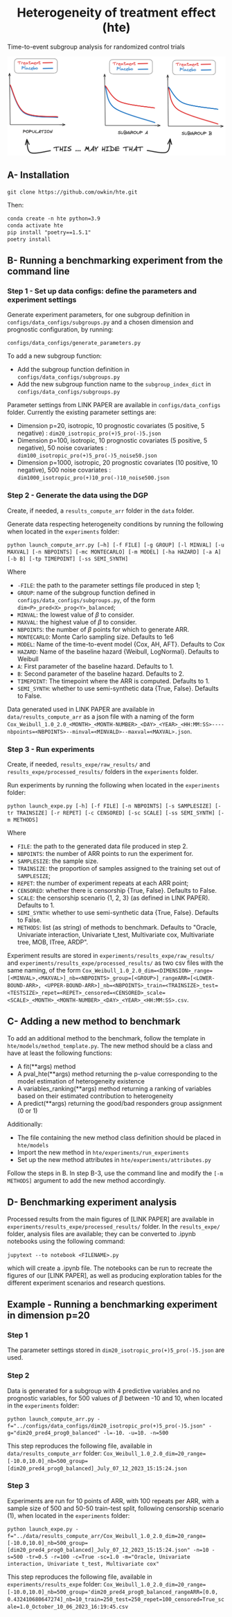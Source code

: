 <div align="center">
<h1>Heterogeneity of treatment effect (hte)</h1>
</div>

Time-to-event subgroup analysis for randomized control trials

![hte](hte_plot.png)


## A- Installation

```
git clone https://github.com/owkin/hte.git
```

Then:
```
conda create -n hte python=3.9
conda activate hte
pip install "poetry==1.5.1"
poetry install
```


## B- Running a benchmarking experiment from the command line

### Step 1 - Set up data configs: define the parameters and experiment settings 

Generate experiment parameters, for one subgroup definition in `configs/data_configs/subgroups.py` and a chosen dimension and prognostic configuration, by running:

```
configs/data_configs/generate_parameters.py
```

To add a new subgroup function:
- Add the subgroup function definition in `configs/data_configs/subgroups.py`
- Add the new subgroup function name to the `subgroup_index_dict` in `configs/data_configs/subgroups.py`

Parameter settings from LINK PAPER are available in `configs/data_configs` folder. Currently the existing parameter settings are:
- Dimension p=20, isotropic, 10 prognostic covariates (5 positive, 5 negative) : `dim20_isotropic_pro(+)5_pro(-)5.json`
- Dimension p=100, isotropic, 10 prognostic covariates (5 positive, 5 negative), 50 noise covariates : `dim100_isotropic_pro(+)5_pro(-)5_noise50.json`
- Dimension p=1000, isotropic, 20 prognostic covariates (10 positive, 10 negative), 500 noise covariates : `dim1000_isotropic_pro(+)10_pro(-)10_noise500.json`

### Step 2 - Generate the data using the DGP

Create, if needed, a `results_compute_arr` folder in the `data` folder.

Generate data respecting heterogeneity conditions by running the following when located in the `experiments` folder:

```
python launch_compute_arr.py [–h] [-f FILE] [-g GROUP] [-l MINVAL] [-u MAXVAL] [-n NBPOINTS] [-mc MONTECARLO] [-m MODEL] [-ha HAZARD] [-a A] [-b B] [-tp TIMEPOINT] [-ss SEMI_SYNTH] 
```

Where 
- `-FILE`: the path to the parameter settings file produced in step 1;
- `GROUP`: name of the subgroup function defined in `configs/data_configs/subgroups.py`, of the form `dim<P>_pred<X>_prog<Y>_balanced`;
- `MINVAL`: the lowest value of $\beta$ to consider.
- `MAXVAL`: the highest value of $\beta$ to consider.
- `NBPOINTS`: the number of $\beta$ points for which to generate ARR.
- `MONTECARLO`: Monte Carlo sampling size. Defaults to 1e6
- `MODEL`: Name of the time-to-event model {Cox, AH, AFT}. Defaults to Cox
- `HAZARD`: Name of the baseline hazard {Weibull, LogNormal}. Defaults to Weibull
- `A`: First parameter of the baseline hazard. Defaults to 1.
- `B`: Second parameter of the baseline hazard. Defaults to 2.
- `TIMEPOINT`: The timepoint where the ARR is computed. Defaults to 1.
- `SEMI_SYNTH`: whether to use semi-synthetic data {True, False}. Defaults to False.

Data generated used in LINK PAPER are available in `data/results_compute_arr` as a json file with a naming of the form `Cox_Weibull_1.0_2.0_<MONTH>_<MONTH-NUMBER>_<DAY>_<YEAR>_<HH:MM:SS>----nbpoints=<NBPOINTS>--minval=<MINVALD>--maxval=<MAXVAL>.json`.

### Step 3 - Run experiments

Create, if needed, `results_expe/raw_results/` and `results_expe/processed_results/` folders in the `experiments` folder.

Run experiments by running the following when located in the `experiments` folder:

```
python launch_expe.py [-h] [-f FILE] [-n NBPOINTS] [-s SAMPLESIZE] [-tr TRAINSIZE] [-r REPET] [-c CENSORED] [-sc SCALE] [-ss SEMI_SYNTH] [-m METHODS]
```

Where
- `FILE`: the path to the generated data file produced in step 2.
- `NBPOINTS`: the number of ARR points to run the experiment for.
- `SAMPLESIZE`: the sample size.
- `TRAINSIZE`: the proportion of samples assigned to the training set out of `SAMPLESIZE`;
- `REPET`: the number of experiment repeats at each ARR point;
- `CENSORED`: whether there is censorship {True, False}. Defaults to False.
- `SCALE`: the censorship scenario {1, 2, 3} (as defined in LINK PAPER). Defaults to 1.
- `SEMI_SYNTH`: whether to use semi-synthetic data {True, False}. Defaults to False.
- `METHODS`: list (as string) of methods to benchmark. Defaults to "Oracle, Univariate interaction, Univariate t_test, Multivariate cox, Multivariate tree, MOB, ITree, ARDP".

Experiment results are stored in `experiments/results_expe/raw_results/` and `experiments/results_expe/processed_results/` as two csv files with the same naming, of the form `Cox_Weibull_1.0_2.0_dim=<DIMENSION>_range=[<MINVAL>,<MAXVAL>]_nb=<NBPOINTS>_group=[<GROUP>]_rangeARR=[<LOWER-BOUND-ARR>, <UPPER-BOUND-ARR>]_nb=<NBPOINTS>_train=<TRAINSIZE>_test=<TESTSIZE>_repet=<REPET>_censored=<CENSORED>_scale=<SCALE>_<MONTH>_<MONTH-NUMBER>_<DAY>_<YEAR>_<HH:MM:SS>.csv`.

## C- Adding a new method to benchmark

To add an additional method to the benchmark, follow the template in `hte/models/method_template.py`. The new method should be a class and have at least the following functions:
- A fit(**args) method
- A pval_hte(**args) method returning the p-value corresponding to the model estimation of heterogeneity existence
- A variables_ranking(**args) method returning a ranking of variables based on their estimated contribution to heterogeneity
- A predict(**args) returning the good/bad responders group assignment (0 or 1)

Additionally:
- The file containing the new method class definition should be placed in `hte/models`
- Import the new method in `hte/experiments/run_experiments`
- Set up the new method attributes in `hte/experiments/attributes.py`

Follow the steps in B. In step B-3, use the command line and modify the `[-m METHODS]` argument to add the new method accordingly.

## D- Benchmarking experiment analysis

Processed results from the main figures of [LINK PAPER] are available in `experiments/results_expe/processed_results/` folder. 
In the `results_expe/` folder, analysis files are available; they can be converted to .ipynb notebooks using the following command:

```jupytext --to notebook <FILENAME>.py```

which will create a <FILENAME>.ipynb file. 
The notebooks can be run to recreate the figures of our [LINK PAPER], as well as producing exploration tables for the different experiment scenarios and research questions.

## Example - Running a benchmarking experiment in dimension p=20

### Step 1

The parameter settings stored in `dim20_isotropic_pro(+)5_pro(-)5.json` are used.

### Step 2

Data is generated for a subgroup with 4 predictive variables and no prognostic variables, for 500 values of $\beta$ between -10 and 10, when located in the `experiments` folder:

```
python launch_compute_arr.py -f="../configs/data_configs/dim20_isotropic_pro(+)5_pro(-)5.json" -g="dim20_pred4_prog0_balanced" -l=-10. -u=10. -n=500
```

This step reproduces the following file, available in `data/results_compute_arr` folder: `Cox_Weibull_1.0_2.0_dim=20_range=[-10.0,10.0]_nb=500_group=[dim20_pred4_prog0_balanced]_July_07_12_2023_15:15:24.json`

### Step 3

Experiments are run for 10 points of ARR, with 100 repeats per ARR, with a sample size of 500 and 50-50 train-test split, following censorship scenario (1), when located in the `experiments` folder:

```
python launch_expe.py -f="../data/results_compute_arr/Cox_Weibull_1.0_2.0_dim=20_range=[-10.0,10.0]_nb=500_group=[dim20_pred4_prog0_balanced]_July_07_12_2023_15:15:24.json" -n=10 -s=500 -tr=0.5 -r=100 -c=True -sc=1.0 -m="Oracle, Univariate interaction, Univariate t_test, Multivariate cox"
```

This step reproduces the following file, available in `experiments/results_expe` folder: `Cox_Weibull_1.0_2.0_dim=20_range=[-10.0,10.0]_nb=500_group='dim20_pred4_prog0_balanced_rangeARR=[0.0, 0.432410680647274]_nb=10_train=250_test=250_repet=100_censored=True_scale=1.0_October_10_06_2023_16:19:45.csv`
